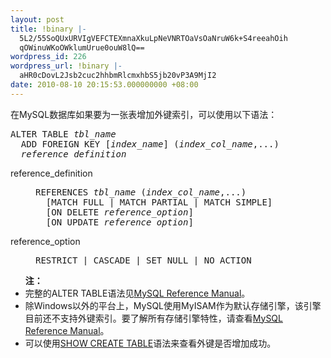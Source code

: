 ```yaml
---
layout: post
title: !binary |-
  5L2/55SoQUxURVIgVEFCTEXmnaXkuLpNeVNRTOaVsOaNruW6k+S4reeahOih
  qOWinuWKoOWklumUrue0ouW8lQ==
wordpress_id: 226
wordpress_url: !binary |-
  aHR0cDovL2Jsb2cuc2hhbmRlcmxhbS5jb20vP3A9MjI2
date: 2010-08-10 20:15:53.000000000 +08:00
---
```

<p>
在MySQL数据库如果要为一张表增加外键索引，可以使用以下语法：
<pre>
ALTER TABLE <var>tbl_name</var> 
  ADD FOREIGN KEY [<var>index_name</var>] (<var>index_col_name</var>,...) 
  <var>reference_definition</var>
</pre>
<dl>
<dt>reference_definition</dt>
<dd>
<pre>
REFERENCES <var>tbl_name</var> (<var>index_col_name</var>,...)
  [MATCH FULL | MATCH PARTIAL | MATCH SIMPLE]
  [ON DELETE <var>reference_option</var>]
  [ON UPDATE <var>reference_option</var>]
</pre>
</dd>
<dt>reference_option</dt>
<dd>
<pre>
RESTRICT | CASCADE | SET NULL | NO ACTION
</pre>
</dd>
</dl>
</p>
<ul>
<strong>注：</strong>
<li>
完整的ALTER TABLE语法见<a href="http://dev.mysql.com/doc/refman/5.1/en/alter-table.html">MySQL Reference Manual</a>。
</li>
<li>
除Windows以外的平台上，MySQL使用MyISAM作为默认存储引擎，该引擎目前还不支持外键索引。要了解所有存储引擎特性，请查看<a href="http://dev.mysql.com/doc/refman/5.1/en/storage-engines.html">MySQL Reference Manual</a>。
</li>
<li>
可以使用<a href="http://dev.mysql.com/doc/refman/5.1/en/show-create-table.html">SHOW CREATE TABLE</a>语法来查看外键是否增加成功。
</li>
</ul>
